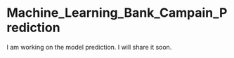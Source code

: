 # Machine_Learning_Bank_Campain_Prediction
I am working on the model prediction.
I will share it soon.
